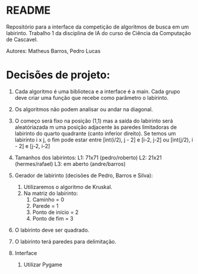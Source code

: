 # README

Repositório para a interface da competição de algoritmos de busca em um labirinto. Trabalho 1 da disciplina de IA do curso de Ciência da Computação de Cascavel.

Autores: Matheus Barros, Pedro Lucas

# Decisões de projeto:

1. Cada algoritmo é uma biblioteca e a interface é a main. Cada grupo deve criar uma função que recebe como parâmetro o labirinto. 
2. Os algoritmos não podem analisar ou andar na diagonal.
3. O começo será fixo na posição (1,1) mas a saída do labirinto será aleatóriazada m uma posição adjacente às paredes limitadoras de labirinto do quarto quadrante (canto inferior direito). Se temos um labirinto i x j, o fim pode estar entre [int(i/2), j - 2] e [i-2, j-2] ou [int(j/2), i - 2] e [j-2, i-2]

4. Tamanhos dos labirintos: 
    L1: 71x71 (pedro/roberto)
    L2: 21x21 (hermes/rafael)
    L3: em aberto (andre/barros)
5. Gerador de labirinto (decisões de Pedro, Barros e Silva):
    1. Utilizaremos o algoritmo de Kruskal.
    2. Na matriz do labirinto: 
        1. Caminho = 0
        2. Parede = 1
        3. Ponto de início = 2
        4. Ponto de fim = 3
6. O labirinto deve ser quadrado.
7. O labirinto terá paredes para delimitação.
8. Interface
    1. Utilizar Pygame



